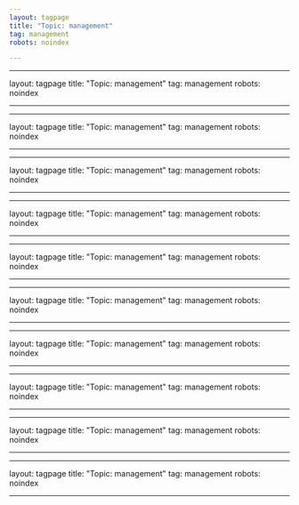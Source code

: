 ```yaml
---
layout: tagpage
title: "Topic: management"
tag: management
robots: noindex

---
```

---
layout: tagpage
title: "Topic: management"
tag: management
robots: noindex

---
---
layout: tagpage
title: "Topic: management"
tag: management
robots: noindex

---
---
layout: tagpage
title: "Topic: management"
tag: management
robots: noindex

---
---
layout: tagpage
title: "Topic: management"
tag: management
robots: noindex

---
---
layout: tagpage
title: "Topic: management"
tag: management
robots: noindex

---
---
layout: tagpage
title: "Topic: management"
tag: management
robots: noindex

---
---
layout: tagpage
title: "Topic: management"
tag: management
robots: noindex

---
---
layout: tagpage
title: "Topic: management"
tag: management
robots: noindex

---
---
layout: tagpage
title: "Topic: management"
tag: management
robots: noindex

---
---
layout: tagpage
title: "Topic: management"
tag: management
robots: noindex

---

